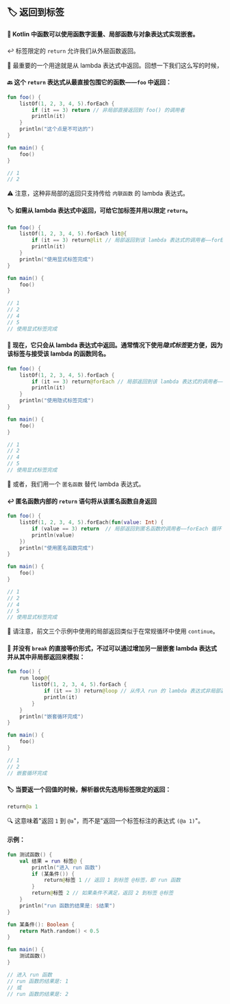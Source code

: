## 🏷️ 返回到标签

#### 🔄 Kotlin 中函数可以使用函数字面量、局部函数与对象表达式实现嵌套。

↩️ 标签限定的 `return` 允许我们从外层函数返回。

🔑 最重要的一个用途就是从 lambda 表达式中返回。回想一下我们这么写的时候，

#### 🔙 这个 `return` 表达式从最直接包围它的函数——`foo` 中返回：

```kotlin
fun foo() {
    listOf(1, 2, 3, 4, 5).forEach {
        if (it == 3) return // 非局部直接返回到 foo() 的调用者
        println(it)
    }
    println("这个点是不可达的")
}

fun main() {
    foo()
}

// 1
// 2
```

⚠️ 注意，这种非局部的返回只支持传给 `内联函数` 的 lambda 表达式。

#### 🏷️ 如需从 lambda 表达式中返回，可给它加标签并用以限定 `return`。

```kotlin
fun foo() {
    listOf(1, 2, 3, 4, 5).forEach lit@{
        if (it == 3) return@lit // 局部返回到该 lambda 表达式的调用者——forEach 循环
        println(it)
    }
    println("使用显式标签完成")
}

fun main() {
    foo()
}

// 1
// 2
// 4
// 5
// 使用显式标签完成
```

#### 🔄 现在，它只会从 lambda 表达式中返回。通常情况下使用*隐式标签*更方便，因为该标签与接受该 lambda 的函数同名。

```kotlin
fun foo() {
    listOf(1, 2, 3, 4, 5).forEach {
        if (it == 3) return@forEach // 局部返回到该 lambda 表达式的调用者——forEach 循环
        println(it)
    }
    println("使用隐式标签完成")
}

fun main() {
    foo()
}

// 1
// 2
// 4
// 5
// 使用显式标签完成
```

🔄 或者，我们用一个 `匿名函数` 替代 lambda 表达式。

#### ↩️ 匿名函数内部的 `return` 语句将从该匿名函数自身返回

```kotlin
fun foo() {
    listOf(1, 2, 3, 4, 5).forEach(fun(value: Int) {
        if (value == 3) return  // 局部返回到匿名函数的调用者——forEach 循环
        println(value)
    })
    println("使用匿名函数完成")
}

fun main() {
    foo()
}

// 1
// 2
// 4
// 5
// 使用显式标签完成
```
🔁 请注意，前文三个示例中使用的局部返回类似于在常规循环中使用 `continue`。

#### 🚫 并没有 `break` 的直接等价形式，不过可以通过增加另一层嵌套 lambda 表达式并从其中非局部返回来模拟：

```kotlin
fun foo() {
    run loop@{
        listOf(1, 2, 3, 4, 5).forEach {
            if (it == 3) return@loop // 从传入 run 的 lambda 表达式非局部返回
            println(it)
        }
    }
    println("嵌套循环完成")
}

fun main() {
    foo()
}

// 1
// 2
// 嵌套循环完成
```

#### 🏷️ 当要返一个回值的时候，解析器优先选用标签限定的返回：

```kotlin
return@a 1
```

🔍 这意味着"返回 `1` 到 `@a`"，而不是"返回一个标签标注的表达式 `(@a 1)`"。


#### 示例：

```kotlin
fun 测试函数() {
    val 结果 = run 标签@ {
        println("进入 run 函数")
        if (某条件()) {
            return@标签 1 // 返回 1 到标签 @标签，即 run 函数
        }
        return@标签 2 // 如果条件不满足，返回 2 到标签 @标签
    }
    println("run 函数的结果是: $结果")
}

fun 某条件(): Boolean {
    return Math.random() < 0.5
}

fun main() {
    测试函数()
}

// 进入 run 函数
// run 函数的结果是: 1
// 或
// run 函数的结果是: 2
```
